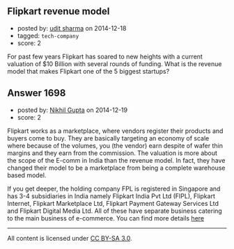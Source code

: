 ## Flipkart revenue model

- posted by: [udit sharma](https://stackexchange.com/users/5505129/udit-sharma) on 2014-12-18
- tagged: `tech-company`
- score: 2

For past few years Flipkart has soared to new heights with a current valuation of $10 Billion with several rounds of funding. What is the revenue model that makes Flipkart one of the 5 biggest startups?


## Answer 1698

- posted by: [Nikhil Gupta](https://stackexchange.com/users/2634812/nikhil-gupta) on 2014-12-19
- score: 2

<p>Flipkart works as a marketplace, where vendors register their products and buyers come to buy. They are basically targeting an economy of scale where because of the volumes, you (the vendor) earn despite of wafer thin margins and they earn from the commission. The valuation is more about the scope of the E-comm in India than the revenue model. In fact, they have changed their model to be a marketplace from being a complete warehouse based model.</p>

<p>If you get deeper, the holding company FPL is registered in Singapore and has 3-4 subsidiaries in India namely Flipkart India Pvt Ltd (FIPL), Flipkart Internet, Flipkart Marketplace Ltd, Flipkart Payment Gateway Services Ltd and Flipkart Digital Media Ltd. All of these have separate business catering to the main business of e-commerce. You can find more details <a href="http://www.business-standard.com/article/companies/decoding-flipkart-the-other-people-numbers-114080400147_1.html" rel="nofollow">here</a> </p>




---

All content is licensed under [CC BY-SA 3.0](https://creativecommons.org/licenses/by-sa/3.0/).

